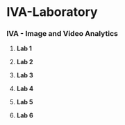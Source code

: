 # IVA-Laboratory

### IVA - Image and Video Analytics


1. **Lab 1**


2. **Lab 2**


3. **Lab 3**

4. **Lab 4**

5. **Lab 5**

6. **Lab 6**



